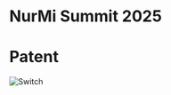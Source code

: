 # NurMi Summit 2025
# Patent
![Switch](https://upload.wikimedia.org/wikipedia/commons/thumb/5/5d/Nintendo_Switch_Logo.svg/1200px-Nintendo_Switch_Logo.svg.png)
